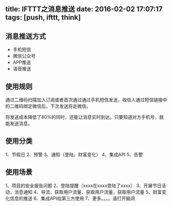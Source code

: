 title: IFTTT之消息推送
date: 2016-02-02 17:07:17
tags: [push, ifttt, think]
---

## 消息推送方式

* 手机短信
* 微信公众号
* APP推送
* 语音推送

## 使用规则

通过二维码扫描加入订阅或者首次通过通过手机短信发送，收信人通过短信链接中的二维码绑定微信后，下次发送将走微信。

将发送成本降低了80%的同时，还能让消息实时到达。只要知道对方手机号，就能发送消息。

## 使用分类

1、节假日
2、预警
3、通知（登陆，财富变化）
4、集成API
5、告警

## 使用场景

1、项目的安全报告问题
2、登陆提醒（xxxx在xxxx登陆了xxxx）
3、开展节日活动，消息通知
4、导流，获取用户流量，获取用户流量，获取用户流量
5、财富变化信息的推送
6、集成API给第三方使用
7、更多。。。。请打开脑洞
